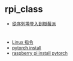 # rpi_class
* [從序列埠登入到樹莓派](https://www.raspberrypi.com.tw/tag/pl2303hx/)
#
* [Linux 指令](https://blog.techbridge.cc/2017/12/23/linux-commnd-line-tutorial/)
* [pytorch install](https://gist.github.com/akaanirban/621e63237e63bb169126b537d7a1d979)
* [raspberry pi install pytorch](https://eide.ai/rpi4/pytorch/2020/06/30/pytorch-raspberry.html)
